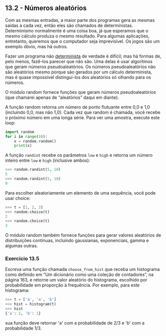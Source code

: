 ## 13.2 - Números aleatórios

Com as mesmas entradas, a maior parte dos programas gera as mesmas saídas a cada vez, então eles são chamados de deterministas. Determinismo normalmente é uma coisa boa, já que esperamos que o mesmo cálculo produza o mesmo resultado. Para algumas aplicações, entretanto, queremos que o computador seja imprevisível. Os jogos são um exemplo óbvio, mas há outros.

Fazer um programa não [determinista](11-glossario.md#determinista) de verdade é difícil; mas há formas de, pelo menos, fazê-los parecer que não são. Uma delas é usar algoritmos que geram números pseudoaleatórios. Os números pseudoaleatórios não são aleatórios mesmo porque são gerados por um cálculo determinista, mas é quase impossível distingui-los dos aleatórios só olhando para os números.

O módulo random fornece funções que geram números pseudoaleatórios (que chamarei apenas de “aleatórios” daqui em diante).

A função random retorna um número de ponto flutuante entre 0,0 e 1,0 (incluindo 0,0, mas não 1,0). Cada vez que random é chamada, você recebe o próximo número em uma longa série. Para ver uma amostra, execute este loop:


```python
import random
for i in range(10):
    x = random.random()
    print(x)
```

A função `randint` recebe os parâmetros `low` e `high` e retorna um número inteiro entre `low` e `high` (inclusive ambos):


```python
>>> random.randint(5, 10)
5
>>> random.randint(5, 10)
9
```

Para escolher aleatoriamente um elemento de uma sequência, você pode usar choice:


```python
>>> t = [1, 2, 3]
>>> random.choice(t)
2
>>> random.choice(t)
3
```

O módulo random também fornece funções para gerar valores aleatórios de distribuições contínuas, incluindo gaussianas, exponenciais, gamma e algumas outras.

### Exercício 13.5

Escreva uma função chamada `choose_from_hist` que receba um histograma como definido em “Um dicionário como uma coleção de contadores”, na página 163, e retorne um valor aleatório do histograma, escolhido por probabilidade em proporção à frequência. Por exemplo, para este histograma:

```python
>>> t = ['a', 'a', 'b']
>>> hist = histogram(t)
>>> hist
{'a': 2, 'b': 1}
```

sua função deve retornar 'a' com a probabilidade de 2/3 e 'b' com a probabilidade 1/3.

